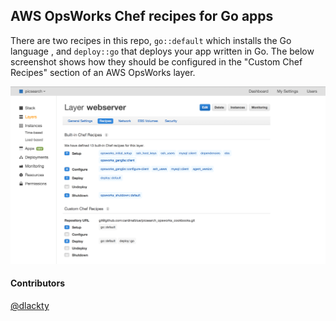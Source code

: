 AWS OpsWorks Chef recipes for Go apps
-----

There are two recipes in this repo, `go::default` which installs the Go language
, and `deploy::go` that deploys your app written in Go. The below screenshot
shows how they should be configured in the "Custom Chef Recipes" section of an
AWS OpsWorks layer.

![](https://raw.githubusercontent.com/fumin/aws-opsworks-go/bfd1d4189ed886eefcbc979c47ea18a42c744298/layer_config.png)

#### Contributors
[@dlackty](https://github.com/dlackty)
